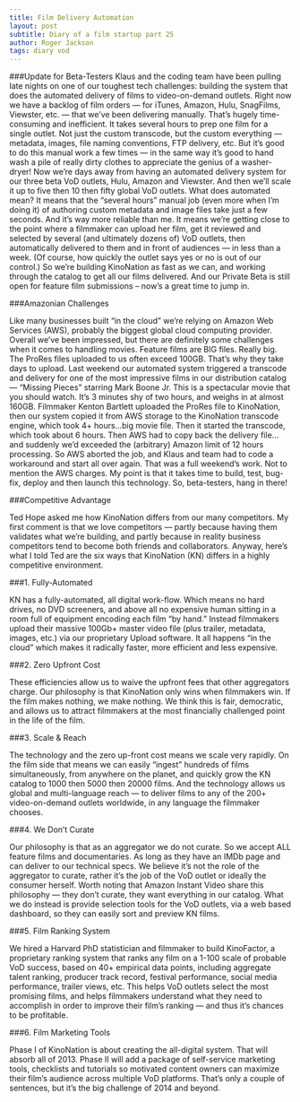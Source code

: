 ```yaml
---
title: Film Delivery Automation
layout: post
subtitle: Diary of a film startup part 25
author: Roger Jackson
tags: diary vod
---
```

###Update for Beta-Testers
Klaus and the coding team have been pulling late nights on one of our toughest tech challenges: building the system that does the automated delivery of films to video-on-demand outlets. Right now we have a backlog of film orders — for iTunes, Amazon, Hulu, SnagFilms, Viewster, etc. — that we’ve been delivering manually. That’s hugely time-consuming and inefficient. It takes several hours to prep one film for a single outlet. Not just the custom transcode, but the custom everything — metadata, images, file naming conventions, FTP delivery, etc. But it’s good to do this manual work a few times — in the same way it’s good to hand wash a pile of really dirty clothes to appreciate the genius of a washer-dryer! Now we’re days away from having an automated delivery system for our three beta VoD outlets, Hulu, Amazon and Viewster. And then we’ll scale it up to five then 10 then fifty global VoD outlets. What does automated mean? It means that the “several hours” manual job (even more when I’m doing it) of authoring custom metadata and image files take just a few seconds. And it’s way more reliable than me. It means we’re getting close to the point where a filmmaker can upload her film, get it reviewed and selected by several (and ultimately dozens of) VoD outlets, then automatically delivered to them and in front of audiences — in less than a week. (Of course, how quickly the outlet says yes or no is out of our control.) So we’re building KinoNation as fast as we can, and working through the catalog to get all our films delivered. And our Private Beta is still open for feature film submissions – now’s a great time to jump in.

###Amazonian Challenges

Like many businesses built “in the cloud” we’re relying on Amazon Web Services (AWS), probably the biggest global cloud computing provider. Overall we’ve been impressed, but there are definitely some challenges when it comes to handling movies. Feature films are BIG files. Really big. The ProRes files uploaded to us often exceed 100GB. That’s why they take days to upload. Last weekend our automated system triggered a transcode and delivery for one of the most impressive films in our distribution catalog — “Missing Pieces” starring Mark Boone Jr. This is a spectacular movie that you should watch. It’s 3 minutes shy of two hours, and weighs in at almost 160GB. Filmmaker Kenton Bartlett uploaded the ProRes file to KinoNation, then our system copied it from AWS storage to the KinoNation transcode engine, which took 4+ hours…big movie file. Then it started the transcode, which took about 6 hours. Then AWS had to copy back the delivery file…and suddenly we’d exceeded the (arbitrary) Amazon limit of 12 hours processing. So AWS aborted the job, and Klaus and team had to code a workaround and start all over again. That was a full weekend’s work. Not to mention the AWS charges. My point is that it takes time to build, test, bug-fix, deploy and then launch this technology. So, beta-testers, hang in there!

###Competitive Advantage

Ted Hope asked me how KinoNation differs from our many competitors. My first comment is that we love competitors — partly because having them validates what we’re building, and partly because in reality business competitors tend to become both friends and collaborators. Anyway, here’s what I told Ted are the six ways that KinoNation (KN) differs in a highly competitive environment.

###1. Fully-Automated

KN has a fully-automated, all digital work-flow. Which means no hard drives, no DVD screeners, and above all no expensive human sitting in a room full of equipment encoding each film “by hand.” Instead filmmakers upload their massive 100Gb+ master video file (plus trailer, metadata, images, etc.) via our proprietary Upload software. It all happens “in the cloud” which makes it radically faster, more efficient and less expensive.

###2. Zero Upfront Cost

These efficiencies allow us to waive the upfront fees that other aggregators charge. Our philosophy is that KinoNation only wins when filmmakers win. If the film makes nothing, we make nothing. We think this is fair, democratic, and allows us to attract filmmakers at the most financially challenged point in the life of the film.

###3. Scale & Reach

The technology and the zero up-front cost means we scale very rapidly. On the film side that means we can easily “ingest” hundreds of films simultaneously, from anywhere on the planet, and quickly grow the KN catalog to 1000 then 5000 then 20000 films. And the technology allows us global and multi-language reach — to deliver films to any of the 200+ video-on-demand outlets worldwide, in any language the filmmaker chooses.

###4. We Don’t Curate

Our philosophy is that as an aggregator we do not curate. So we accept ALL feature films and documentaries. As long as they have an IMDb page and can deliver to our technical specs. We believe it’s not the role of the aggregator to curate, rather it’s the job of the VoD outlet or ideally the consumer herself. Worth noting that Amazon Instant Video share this philosophy — they don’t curate, they want everything in our catalog. What we do instead is provide selection tools for the VoD outlets, via a web based dashboard, so they can easily sort and preview KN films.

###5. Film Ranking System

We hired a Harvard PhD statistician and filmmaker to build KinoFactor, a proprietary ranking system that ranks any film on a 1-100 scale of probable VoD success, based on 40+ empirical data points, including aggregate talent ranking, producer track record, festival performance, social media performance, trailer views, etc. This helps VoD outlets select the most promising films, and helps filmmakers understand what they need to accomplish in order to improve their film’s ranking — and thus it’s chances to be profitable.

###6. Film Marketing Tools

Phase I of KinoNation is about creating the all-digital system. That will absorb all of 2013. Phase II will add a package of self-service marketing tools, checklists and tutorials so motivated content owners can maximize their film’s audience across multiple VoD platforms. That’s only a couple of sentences, but it’s the big challenge of 2014 and beyond.

